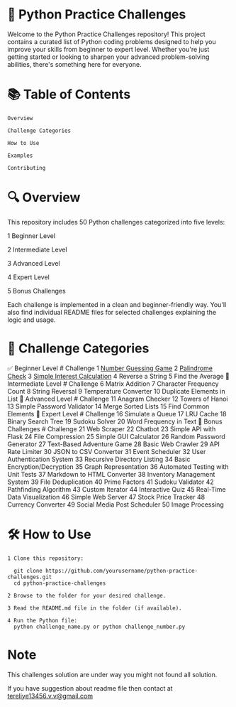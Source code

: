 # 🐍 Python Practice Challenges

  Welcome to the Python Practice Challenges repository! This project contains a curated list of Python coding problems designed to help you improve your skills from beginner to expert level. Whether you're just getting started or looking to sharpen your advanced problem-solving abilities, there's something here for everyone.

# 📚 Table of Contents

    Overview

    Challenge Categories

    How to Use

    Examples

    Contributing

# 🔍 Overview

This repository includes 50 Python challenges categorized into five levels:

  1  Beginner Level

  2  Intermediate Level

  3  Advanced Level

  4  Expert Level

  5  Bonus Challenges

Each challenge is implemented in a clean and beginner-friendly way. You'll also find individual README files for selected challenges explaining the logic and usage.

# 🧩 Challenge Categories
  ✅ Beginner Level
  	# Challenge
    1	[Number Guessing Game](First)
    2	[Palindrome Check](Second)
    3	[Simple Interest Calculation](Third)
    4	Reverse a String
    5	Find the Average
  🔁 Intermediate Level
    #	Challenge
    6	Matrix Addition
    7	Character Frequency Count
    8	String Reversal
    9	Temperature Converter
    10	Duplicate Elements in List
  🧠 Advanced Level
    #	Challenge
    11	Anagram Checker
    12	Towers of Hanoi
    13	Simple Password Validator
    14	Merge Sorted Lists
    15	Find Common Elements
  🚀 Expert Level
    #	Challenge
    16	Simulate a Queue
    17	LRU Cache
    18	Binary Search Tree
    19	Sudoku Solver
    20	Word Frequency in Text
  🎁 Bonus Challenges
    #	Challenge
    21	Web Scraper
    22	Chatbot
    23	Simple API with Flask
    24	File Compression
    25	Simple GUI Calculator
    26	Random Password Generator
    27	Text-Based Adventure Game
    28	Basic Web Crawler
    29	API Rate Limiter
    30	JSON to CSV Converter
    31	Event Scheduler
    32	User Authentication System
    33	Recursive Directory Listing
    34	Basic Encryption/Decryption
    35	Graph Representation
    36	Automated Testing with Unit Tests
    37	Markdown to HTML Converter
    38	Inventory Management System
    39	File Deduplication
    40	Prime Factors
    41	Sudoku Validator
    42	Pathfinding Algorithm
    43	Custom Iterator
    44	Interactive Quiz
    45	Real-Time Data Visualization
    46	Simple Web Server
    47	Stock Price Tracker
    48	Currency Converter
    49	Social Media Post Scheduler
    50	Image Processing

# 🛠️ How to Use

    1 Clone this repository:

      git clone https://github.com/yourusername/python-practice-challenges.git
      cd python-practice-challenges

    2 Browse to the folder for your desired challenge.

    3 Read the README.md file in the folder (if available).

    4 Run the Python file:
      python challenge_name.py or python challenge_number.py

# Note
  This challenges solution are under way you might not found all solution.

  If you have suggestion about readme file then contact at tereliye13456.v.v@gmail.com

